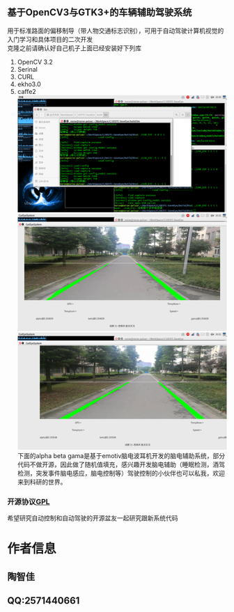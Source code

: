 ## 基于OpenCV3与GTK3+的车辆辅助驾驶系统
用于标准路面的偏移制导（带人物交通标志识别），可用于自动驾驶计算机视觉的入门学习和具体项目的二次开发  
克隆之前请确认好自己机子上面已经安装好下列库  
1. OpenCV 3.2
2. Serinal
3. CURL
4. ekho3.0 
5. caffe2
![](./1.png)  
![](./2.png)  
![](./3.png)  
下面的alpha beta gama是基于emotiv脑电波耳机开发的脑电辅助系统，部分代码不做开源，因此做了随机值填充，感兴趣开发脑电辅助（睡眠检测，酒驾检测，突发事件脑电感应，脑电控制等）驾驶控制的小伙伴也可以私我，欢迎来到科研的世界。  
### 开源协议[GPL](http://www.gnu.org/licenses/gpl-3.0.html)  
希望研究自动控制和自动驾驶的开源盆友一起研究跟新系统代码  
# 作者信息    
## 陶智佳
## QQ:2571440661